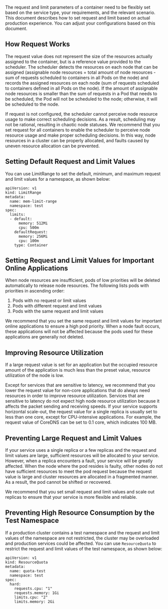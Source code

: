 The request and limit parameters of a container need to be flexibly set based on the service type, your requirements, and the relevant scenario. This document describes how to set request and limit based on actual production experience. You can adjust your configurations based on this document.



## How Request Works
The request value does not represent the size of the resources actually assigned to the container, but is a reference value provided to the scheduler. The scheduler detects the resources on each node that can be assigned (assignable node resources = total amount of node resources - sum of requests scheduled to containers in all Pods on the node) and records the assigned resources on each node (sum of requests scheduled to containers defined in all Pods on the node). If the amount of assignable node resources is smaller than the sum of requests in a Pod that needs to be scheduled, the Pod will not be scheduled to the node; otherwise, it will be scheduled to the node.

If request is not configured, the scheduler cannot perceive node resource usage to make correct scheduling decisions. As a result, scheduling may not be rational, resulting in chaotic node statuses. We recommend that you set request for all containers to enable the scheduler to perceive node resource usage and make proper scheduling decisions. In this way, node resources in a cluster can be properly allocated, and faults caused by uneven resource allocation can be prevented.




## Setting Default Request and Limit Values
You can use LimitRange to set the default, minimum, and maximum request and limit values for a namespace, as shown below:
```
apiVersion: v1
kind: LimitRange
metadata:
  name: mem-limit-range
  namespace: test
spec:
  limits:
  - default:
      memory: 512Mi
      cpu: 500m
    defaultRequest:
      memory: 256Mi
      cpu: 100m
    type: Container
```


## Setting Request and Limit Values for Important Online Applications
When node resources are insufficient, pods of low priorities will be deleted automatically to release node resources. The following lists pods with priorities in ascending order:
1. Pods with no request or limit values
2. Pods with different request and limit values
3. Pods with the same request and limit values

We recommend that you set the same request and limit values for important online applications to ensure a high pod priority. When a node fault occurs, these applications will not be affected because the pods used for these applications are generally not deleted.



## Improving Resource Utilization
If a large request value is set for an application but the occupied resource amount of the application is much less than the preset value, resource utilization of the node is low.

Except for services that are sensitive to latency, we recommend that you lower the request value for non-core applications that do always need resources in order to improve resource utilization. Services that are sensitive to latency do not expect high node resource utilization because it affects the packet sending and receiving speeds. If your service supports horizontal scale-out, the request value for a single replica is usually set to less than one core, except for CPU-intensive applications. For example, the request value of CoreDNS can be set to 0.1 core, which indicates 100 MB.


## Preventing Large Request and Limit Values
If your service uses a single replica or a few replicas and the request and limit values are large, sufficient resources will be allocated to your service. However, when a replica encounters a fault, your service will be greatly affected. When the node where the pod resides is faulty, other nodes do not have sufficient resources to meet the pod request because the request value is large and cluster resources are allocated in a fragmented manner. As a result, the pod cannot be shifted or recovered. 

We recommend that you set small request and limit values and scale out replicas to ensure that your service is more flexible and reliable.



## Preventing High Resource Consumption by the Test Namespace


If a production cluster contains a test namespace and the request and limit values of the namespace are not restricted, the cluster may be overloaded and production services could be affected. You can use `ResourceQuota` to restrict the request and limit values of the test namespace, as shown below:
```
apiVersion: v1
kind: ResourceQuota
metadata:
  name: quota-test
  namespace: test
spec:
  hard:
    requests.cpu: "1"
    requests.memory: 1Gi
    limits.cpu: "2"
    limits.memory: 2Gi
```
